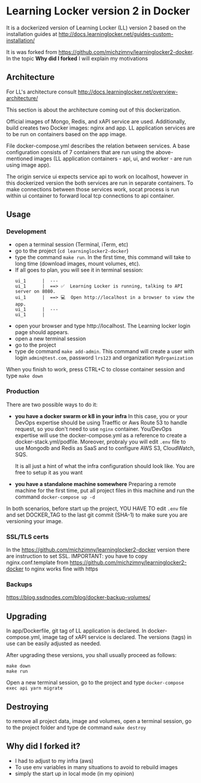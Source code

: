 # Learning Locker version 2 in Docker

It is a dockerized version of Learning Locker (LL) version 2 based on the installation guides at http://docs.learninglocker.net/guides-custom-installation/

It is was forked from https://github.com/michzimny/learninglocker2-docker. In the topic __Why did I forked__ I will explain my motivations

## Architecture

For LL's architecture consult http://docs.learninglocker.net/overview-architecture/

This section is about the architecture coming out of this dockerization.

Official images of Mongo, Redis, and xAPI service are used.
Additionally, build creates two Docker images: nginx and app.
LL application services are to be run on containers based on the app image.

File docker-compose.yml describes the relation between services.
A base configuration consists of 7 containers that are run using the above-mentioned images
(LL application containers - api, ui, and worker - are run using image app).

The origin service ui expects service api to work on localhost,
however in this dockerized version the both services are run in separate containers.
To make connections between those services work, socat process is run within ui container to forward local tcp connections to api container.

## Usage

### Development

* open a terminal session (Terminal, iTerm, etc)
* go to the project (`cd learninglocker2-docker`)
* type the command `make run`. In the first time, this command will take to long time (download images, mount volumes, etc).
* If all goes to plan, you will see it in terminal session:
    ```
    ui_1      |  ---
    ui_1      |  ==> ✅  Learning Locker is running, talking to API server on 8080.
    ui_1      |  ==> 💻  Open http://localhost in a browser to view the app.
    ui_1      |  ---
    ui_1      |
    ```
* open your browser and type http://localhost. The Learning locker login page should appears.
* open a new terminal session
* go to the project
* type de command `make add-admin`. This command will create a user with login `admin@test.com`, password `lrs123` and organization `MyOrganization`

When you finish to work, press CTRL+C to closse container session and type `make down`

### Production

There are two possible ways to do it:
* __you have a docker swarm or k8 in your infra__
In this case, you or your DevOps expertise should be using Traeffic or Aws Route 53 to handle request, so you don't need to use `nginx` container. You/DevOps expertise will use the docker-compose.yml as a reference to create a docker-stack.yml/podfile. Moreover, probraly you will edit `.env` file to use Mongodb and Redis as SaaS and to configure AWS S3, CloudWatch, SQS.

    It is all just a hint of what the infra configuration should look like. You are free to setup it as you want

* __you have a standalone machine somewhere__
Preparing a remote machine for the first time, put all project files in this machine and run the command `docker-compose up -d`

In both scenarios, before start up the project, YOU HAVE TO edit `.env` file and set DOCKER_TAG to the last git commit (SHA-1) to make sure you are versioning your image.

### SSL/TLS certs

In the https://github.com/michzimny/learninglocker2-docker version there are instruction to set SSL. IMPORTANT: you have to copy nginx.conf.template from https://github.com/michzimny/learninglocker2-docker to nginx works fine with https

### Backups

https://blog.ssdnodes.com/blog/docker-backup-volumes/

## Upgrading

In app/Dockerfile, git tag of LL application is declared.
In docker-compose.yml, image tag of xAPI service is declared.
The versions (tags) in use can be easily adjusted as needed.

After upgrading these versions, you shall usually proceed as follows:

```
make down
make run
```

Open a new terminal session, go to the project and type `docker-compose exec api yarn migrate`

## Destroying
to remove all project data, image and volumes, open a terminal session, go to the project folder and type de command `make destroy`

## Why did I forked it?
* I had to adjust to my infra (aws)
* To use env variables in many situations to avoid to rebuild images
* simply the start up in local mode (in my opinion)
